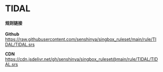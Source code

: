 # TIDAL

#### 规则链接

**Github**
https://raw.githubusercontent.com/senshinya/singbox_ruleset/main/rule/TIDAL/TIDAL.srs

**CDN**
https://cdn.jsdelivr.net/gh/senshinya/singbox_ruleset@main/rule/TIDAL/TIDAL.srs